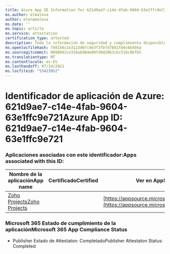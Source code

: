 ```yaml
---
title: Azure App ID Information for 621d9ae7-c14e-4fab-9604-63e1ffc9e721
ms.author: elmalova
author: elenamalova
ms.date: ''
ms.topic: article
ms.service: attestation
certification_type: attested
description: Toda la información de seguridad y cumplimiento disponible para 621d9ae7-c14e-4fab-9604-63e1ffc9e721.
ms.openlocfilehash: 748156c1e3123d6fc9e3f3fbfd7881fd4c66456a
ms.sourcegitcommit: 0098942ce316ab984e09fd9d2063cbc516c8bfb5
ms.translationtype: MT
ms.contentlocale: es-ES
ms.lasthandoff: 07/14/2021
ms.locfileid: "53423952"
---
```

# <a name="azure-app-id-621d9ae7-c14e-4fab-9604-63e1ffc9e721"></a><span data-ttu-id="77b2d-103">Identificador de aplicación de Azure: 621d9ae7-c14e-4fab-9604-63e1ffc9e721</span><span class="sxs-lookup"><span data-stu-id="77b2d-103">Azure App ID: 621d9ae7-c14e-4fab-9604-63e1ffc9e721</span></span>


### <a name="apps-associated-with-this-id"></a><span data-ttu-id="77b2d-104">Aplicaciones asociadas con este identificador:</span><span class="sxs-lookup"><span data-stu-id="77b2d-104">Apps associated with this ID:</span></span>
| <span data-ttu-id="77b2d-105">**Nombre de la aplicación**</span><span class="sxs-lookup"><span data-stu-id="77b2d-105">**App name**</span></span> | <span data-ttu-id="77b2d-106">**Certificado**</span><span class="sxs-lookup"><span data-stu-id="77b2d-106">**Certified**</span></span> | <span data-ttu-id="77b2d-107">**Ver en AppSource**</span><span class="sxs-lookup"><span data-stu-id="77b2d-107">**View in AppSource**</span></span> |
|-|-|-|
| [<span data-ttu-id="77b2d-108">Zoho Projects</span><span class="sxs-lookup"><span data-stu-id="77b2d-108">Zoho Projects</span></span>](https://docs.microsoft.com/en-us/microsoft-365-app-certification/forward/WA104381668) |  | [https://appsource.microsoft.com/product/office/WA104381668](https://appsource.microsoft.com/product/office/WA104381668) |

### <a name="microsoft-365-app-compliance-status"></a><span data-ttu-id="77b2d-109">Microsoft 365 Estado de cumplimiento de la aplicación</span><span class="sxs-lookup"><span data-stu-id="77b2d-109">Microsoft 365 App Compliance Status</span></span>
- <span data-ttu-id="77b2d-110">Publisher Estado de Attestaton: Completado</span><span class="sxs-lookup"><span data-stu-id="77b2d-110">Publisher Attestaton Status: Completed</span></span>
